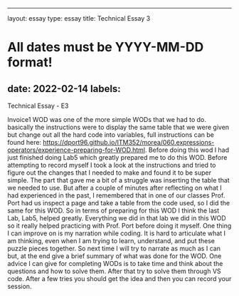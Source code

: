
---
layout: essay
type: essay
title: Technical Essay 3
# All dates must be YYYY-MM-DD format!
date: 2022-02-14
labels:
---

Technical Essay - E3

Invoice1 WOD was one of the more simple WODs that we had to do. basically the instructions were to display the same table that we were given but change out all the hard code into variables, full instructions can be found here: https://dport96.github.io/ITM352/morea/060.expressions-operators/experience-preparing-for-WOD.html. Before doing this wod I had just finished doing Lab5 which greatly prepared me to do this WOD. Before attempting to record myself I took a look at the instructions and tried to figure out the changes that I needed to make and found it to be super simple. The part that gave me a bit of a struggle was inserting the table that we needed to use. But after a couple of minutes after reflecting on what I had experienced in the past, I remembered that in one of our classes Prof. Port had us inspect a page and take a table from the code used, so I did the same for this WOD. So in terms of preparing for this WOD I think the last Lab, Lab5, helped greatly. Everything we did in that lab we did in this WOD so it really helped practicing with Prof. Port before doing it myself. One thing I can improve on is my narration while coding. It is hard to articulate what I am thinking, even when I am trying to learn, understand, and put these puzzle pieces together. So next time I will try to narrate as much as I can but, at the end give a brief summary of what was done for the WOD. One advice I can give for completing WODs is to take time and think about the questions and how to solve them. After that try to solve them through VS code. After a few tries you should get the idea and then you can record your session.
